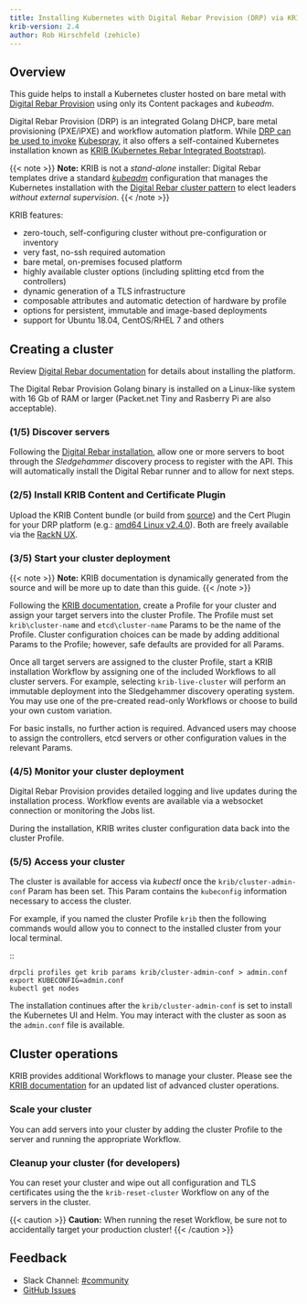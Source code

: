 ```yaml
---
title: Installing Kubernetes with Digital Rebar Provision (DRP) via KRIB
krib-version: 2.4
author: Rob Hirschfeld (zehicle)
---
```


## Overview

This guide helps to install a Kubernetes cluster hosted on bare metal with [Digital Rebar Provision](https://github.com/digitalrebar/provision) using only its Content packages and *kubeadm*. 

Digital Rebar Provision (DRP) is an integrated Golang DHCP, bare metal provisioning (PXE/iPXE) and workflow automation platform.  While [DRP can be used to invoke](https://provision.readthedocs.io/en/tip/doc/integrations/ansible.html) [Kubespray](../kubespray), it also offers a self-contained Kubernetes installation known as [KRIB (Kubernetes Rebar Integrated Bootstrap)](https://github.com/digitalrebar/provision-content/tree/master/krib).

{{< note >}}
**Note:** KRIB is not a _stand-alone_ installer: Digital Rebar templates drive a standard *[kubeadm](/docs/admin/kubeadm/)* configuration that manages the Kubernetes installation with the [Digital Rebar cluster pattern](https://provision.readthedocs.io/en/tip/doc/arch/cluster.html#rs-cluster-pattern) to elect leaders _without external supervision_.
{{< /note >}}


KRIB features:

* zero-touch, self-configuring cluster without pre-configuration or inventory
* very fast, no-ssh required automation
* bare metal, on-premises focused platform
* highly available cluster options (including splitting etcd from the controllers)
* dynamic generation of a TLS infrastructure
* composable attributes and automatic detection of hardware by profile
* options for persistent, immutable and image-based deployments
* support for Ubuntu 18.04, CentOS/RHEL 7 and others

## Creating a cluster

Review [Digital Rebar documentation](https://https://provision.readthedocs.io/en/tip/README.html) for details about installing the platform.

The Digital Rebar Provision Golang binary is installed on a Linux-like system with 16 Gb of RAM or larger (Packet.net Tiny and Rasberry Pi are also acceptable).

### (1/5) Discover servers

Following the [Digital Rebar installation](https://provision.readthedocs.io/en/tip/doc/quickstart.html), allow one or more servers to boot through the _Sledgehammer_ discovery process to register with the API.  This will automatically install the Digital Rebar runner and to allow for next steps.

### (2/5) Install KRIB Content and Certificate Plugin

Upload the KRIB Content bundle (or build from [source](https://github.com/digitalrebar/provision-content/tree/master/krib)) and the Cert Plugin for your DRP platform (e.g.: [amd64 Linux v2.4.0](https://s3-us-west-2.amazonaws.com/rebar-catalog/certs/v2.4.0-0-02301d35f9f664d6c81d904c92a9c81d3fd41d2c/amd64/linux/certs)).  Both are freely available via the [RackN UX](https://portal.rackn.io).

### (3/5) Start your cluster deployment

{{< note >}}
**Note:** KRIB documentation is dynamically generated from the source and will be more up to date than this guide.
{{< /note >}}

Following the [KRIB documentation](https://provision.readthedocs.io/en/tip/doc/content-packages/krib.html), create a Profile for your cluster and assign your target servers into the cluster Profile.  The Profile must set `krib\cluster-name` and `etcd\cluster-name` Params to be the name of the Profile.  Cluster configuration choices can be made by adding additional Params to the Profile; however, safe defaults are provided for all Params.

Once all target servers are assigned to the cluster Profile, start a KRIB installation Workflow by assigning one of the included Workflows to all cluster servers.  For example, selecting `krib-live-cluster` will perform an immutable deployment into the Sledgehammer discovery operating system.  You may use one of the pre-created read-only Workflows or choose to build your own custom variation.

For basic installs, no further action is required.  Advanced users may choose to assign the controllers, etcd servers or other configuration values in the relevant Params.

### (4/5) Monitor your cluster deployment

Digital Rebar Provision provides detailed logging and live updates during the installation process.  Workflow events are available via a websocket connection or monitoring the Jobs list.

During the installation, KRIB writes cluster configuration data back into the cluster Profile.

### (5/5) Access your cluster

The cluster is available for access via *kubectl* once the `krib/cluster-admin-conf` Param has been set.  This Param contains the `kubeconfig` information necessary to access the cluster. 

For example, if you named the cluster Profile `krib` then the following commands would allow you to connect to the installed cluster from your local terminal.

  ::

    drpcli profiles get krib params krib/cluster-admin-conf > admin.conf
    export KUBECONFIG=admin.conf
    kubectl get nodes


The installation continues after the `krib/cluster-admin-conf` is set to install the Kubernetes UI and Helm.  You may interact with the cluster as soon as the `admin.conf` file is available.

## Cluster operations

KRIB provides additional Workflows to manage your cluster.  Please see the [KRIB documentation](https://provision.readthedocs.io/en/tip/doc/content-packages/krib.html) for an updated list of advanced cluster operations.

### Scale your cluster

You can add servers into your cluster by adding the cluster Profile to the server and running the appropriate Workflow.

### Cleanup your cluster (for developers)

You can reset your cluster and wipe out all configuration and TLS certificates using the the `krib-reset-cluster` Workflow on any of the servers in the cluster.

{{< caution >}}
**Caution:** When running the reset Workflow, be sure not to accidentally target your production cluster!
{{< /caution >}}

## Feedback

* Slack Channel: [#community](https://rackn.slack.com/messages/community/)
* [GitHub Issues](https://github.com/digital/provision/issues)
